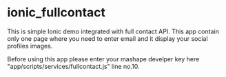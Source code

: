# ionic_fullcontact
This is simple Ionic demo integrated with full contact API.
This app contain only one page where you need to enter email and it display your social profiles images.

Before using this app please enter your mashape develper key here "app/scripts/services/fullcontact.js" line no.10. 
